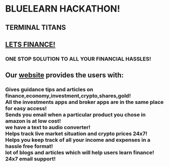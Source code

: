 #                                        BLUELEARN HACKATHON!
##                                       TERMINAL TITANS
##                                            <a href="https://letsfinance001.herokuapp.com/" target="_blank">LETS FINANCE!</a>
###                           ONE STOP SOLUTION TO ALL YOUR FINANCIAL HASSLES!
## Our <a href="https://letsfinance001.herokuapp.com/" target="_blank">website</a> provides the users with:
<h3>Gives guidance tips and articles on finance,economy,investment,crypto,shares,gold!  
    <br>All the investments apps and broker apps are in the same place for easy access! 
    <br>Sends you email when a particular product you chose in amazon is at low cost!
    <br>we have a text to audio converter!
    <br>Helps track live market situation and crypto prices 24x7!
    <br>Helps you keep track of all your income and expenses in a hassle free format!
    <br>lot of blogs and articles which will help users learn finance!
    <br>24x7 email support!</h3>
